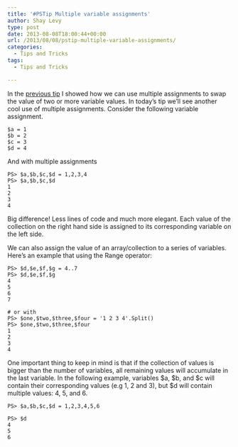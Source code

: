 ```yaml
---
title: '#PSTip Multiple variable assignments'
author: Shay Levy
type: post
date: 2013-08-08T18:00:44+00:00
url: /2013/08/08/pstip-multiple-variable-assignments/
categories:
  - Tips and Tricks
tags:
  - Tips and Tricks

---
```

In the [previous tip][1] I showed how we can use multiple assignments to swap the value of two or more variable values. In today&#8217;s tip we&#8217;ll see another cool use of multiple assignments. Consider the following variable assignment.

```
$a = 1
$b = 2
$c = 3
$d = 4
```


And with multiple assignments

```
PS> $a,$b,$c,$d = 1,2,3,4
PS> $a,$b,$c,$d
1
2
3
4
```


Big difference! Less lines of code and much more elegant. Each value of the collection on the right hand side is assigned to its corresponding variable on the left side.

We can also assign the value of an array/collection to a series of variables. Here&#8217;s an example that using the Range operator:

```
PS> $d,$e,$f,$g = 4..7
PS> $d,$e,$f,$g
4
5
6
7

# or with
PS> $one,$two,$three,$four = '1 2 3 4'.Split()
PS> $one,$two,$three,$four
1
2
3
4
```

One important thing to keep in mind is that if the collection of values is bigger than the number of variables, all remaining values will accumulate in the last variable. In the following example, variables $a, $b, and $c will contain their corresponding values (e.g 1, 2 and 3), but $d will contain multiple values: 4, 5, and 6.

```
PS> $a,$b,$c,$d = 1,2,3,4,5,6

PS> $d
4
5
6
```



[1]: /2013/08/07/pstip-swapping-the-value-of-two-variables